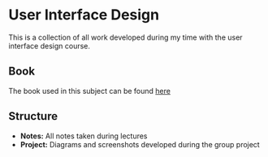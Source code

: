 # User Interface Design

This is a collection of all work developed during my time with the user interface design course.

## Book

The book used in this subject can be found [here](<http://prof.mau.ac.ir/images/Uploaded_files/Jenny%20Preece,%20Helen%20Sharp,%20Yvonne%20Rogers-Interaction%20Design_%20Beyond%20Human-Computer%20Interaction-Wiley%20(2015)[369707].PDF>)

## Structure

- **Notes:** All notes taken during lectures
- **Project:** Diagrams and screenshots developed during the group project
